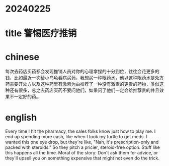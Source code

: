 
# 20240225

# title 警惕医疗推销

# chinese 
每次去药店买药都会发现推销人员对你的心理拿捏的十分到位，往往会花更多的钱，比如最近一次给小乌龟看病买药，我想买一种眼药水，他以这种眼药水是处方药需要开处方以及这种药里有激素为由推荐了一种没有激素的更贵的药物，类似这种还有很多，总之去药店买药不要问他们，如果问了他们一定会给推荐贵的并且效果不一定好的药。

# english
Every time I hit the pharmacy, the sales folks know just how to play me. I end up spending more cash, like when I took my turtle to get meds. I wanted this one eye drop, but they're like, "Nah, it's prescription-only and packed with steroids." So they pitch a pricier, steroid-free option. Stuff like this happens all the time. Moral of the story: Don't ask them for advice, or they'll upsell you on something expensive that might not even do the trick.
